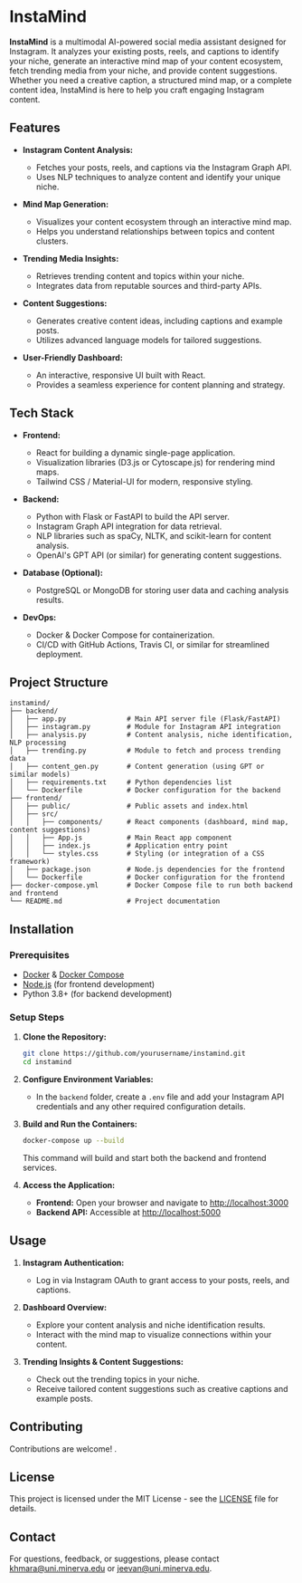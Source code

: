 # InstaMind

**InstaMind** is a multimodal AI-powered social media assistant designed for Instagram. It analyzes your existing posts, reels, and captions to identify your niche, generate an interactive mind map of your content ecosystem, fetch trending media from your niche, and provide content suggestions. Whether you need a creative caption, a structured mind map, or a complete content idea, InstaMind is here to help you craft engaging Instagram content.

## Features

- **Instagram Content Analysis:**
  - Fetches your posts, reels, and captions via the Instagram Graph API.
  - Uses NLP techniques to analyze content and identify your unique niche.

- **Mind Map Generation:**
  - Visualizes your content ecosystem through an interactive mind map.
  - Helps you understand relationships between topics and content clusters.

- **Trending Media Insights:**
  - Retrieves trending content and topics within your niche.
  - Integrates data from reputable sources and third-party APIs.

- **Content Suggestions:**
  - Generates creative content ideas, including captions and example posts.
  - Utilizes advanced language models for tailored suggestions.

- **User-Friendly Dashboard:**
  - An interactive, responsive UI built with React.
  - Provides a seamless experience for content planning and strategy.

## Tech Stack

- **Frontend:**
  - React for building a dynamic single-page application.
  - Visualization libraries (D3.js or Cytoscape.js) for rendering mind maps.
  - Tailwind CSS / Material-UI for modern, responsive styling.

- **Backend:**
  - Python with Flask or FastAPI to build the API server.
  - Instagram Graph API integration for data retrieval.
  - NLP libraries such as spaCy, NLTK, and scikit-learn for content analysis.
  - OpenAI's GPT API (or similar) for generating content suggestions.

- **Database (Optional):**
  - PostgreSQL or MongoDB for storing user data and caching analysis results.

- **DevOps:**
  - Docker & Docker Compose for containerization.
  - CI/CD with GitHub Actions, Travis CI, or similar for streamlined deployment.

## Project Structure

```
instamind/
├── backend/
│   ├── app.py               # Main API server file (Flask/FastAPI)
│   ├── instagram.py         # Module for Instagram API integration
│   ├── analysis.py          # Content analysis, niche identification, NLP processing
│   ├── trending.py          # Module to fetch and process trending data
│   ├── content_gen.py       # Content generation (using GPT or similar models)
│   ├── requirements.txt     # Python dependencies list
│   └── Dockerfile           # Docker configuration for the backend
├── frontend/
│   ├── public/              # Public assets and index.html
│   ├── src/
│   │   ├── components/      # React components (dashboard, mind map, content suggestions)
│   │   ├── App.js           # Main React app component
│   │   ├── index.js         # Application entry point
│   │   └── styles.css       # Styling (or integration of a CSS framework)
│   ├── package.json         # Node.js dependencies for the frontend
│   └── Dockerfile           # Docker configuration for the frontend
├── docker-compose.yml       # Docker Compose file to run both backend and frontend
└── README.md                # Project documentation
```

## Installation

### Prerequisites

- [Docker](https://www.docker.com/get-started) & [Docker Compose](https://docs.docker.com/compose/install/)
- [Node.js](https://nodejs.org/) (for frontend development)
- Python 3.8+ (for backend development)

### Setup Steps

1. **Clone the Repository:**
   ```bash
   git clone https://github.com/yourusername/instamind.git
   cd instamind
   ```

2. **Configure Environment Variables:**
   - In the `backend` folder, create a `.env` file and add your Instagram API credentials and any other required configuration details.

3. **Build and Run the Containers:**
   ```bash
   docker-compose up --build
   ```
   This command will build and start both the backend and frontend services.

4. **Access the Application:**
   - **Frontend:** Open your browser and navigate to [http://localhost:3000](http://localhost:3000)
   - **Backend API:** Accessible at [http://localhost:5000](http://localhost:5000)

## Usage

1. **Instagram Authentication:**
   - Log in via Instagram OAuth to grant access to your posts, reels, and captions.

2. **Dashboard Overview:**
   - Explore your content analysis and niche identification results.
   - Interact with the mind map to visualize connections within your content.

3. **Trending Insights & Content Suggestions:**
   - Check out the trending topics in your niche.
   - Receive tailored content suggestions such as creative captions and example posts.

## Contributing

Contributions are welcome! .

## License

This project is licensed under the MIT License - see the [LICENSE](LICENSE) file for details.

## Contact

For questions, feedback, or suggestions, please contact khmara@uni.minerva.edu or jeevan@uni.minerva.edu.

